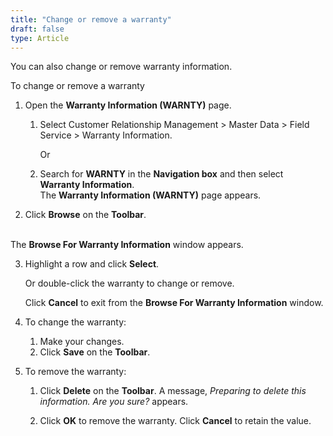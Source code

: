 ```yaml
---
title: "Change or remove a warranty"
draft: false
type: Article 
---
```


You can also change or remove warranty information.

To change or remove a warranty

1.  Open the **Warranty Information (WARNTY)** page.

    1. Select Customer Relationship Management > Master Data > Field Service > Warranty Information.

        Or

    1.  Search for **WARNTY** in the **Navigation box** and then select **Warranty Information**. <br> The **Warranty Information (WARNTY)** page appears.

2.  Click **Browse** on the **Toolbar**.

<br>The **Browse For Warranty Information** window appears.

3.  Highlight a row and click **Select**.

    Or double-click the warranty to change or remove.

    Click **Cancel** to exit from the **Browse For Warranty Information** window.

4.  To change the warranty:
    1.  Make your changes.
    1.  Click **Save** on the **Toolbar**.
2.  To remove the warranty:
    1.  Click **Delete** on the **Toolbar**. A message, *Preparing to delete this information. Are you sure?* appears.

    1.  Click **OK** to remove the warranty. Click **Cancel** to retain the value.